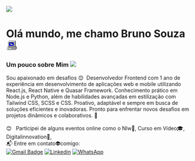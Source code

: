  

<img  src="https://github.com/TheDudeThatCode/TheDudeThatCode/blob/db8f1cbd38ac0ae2a08f36f961096dbd59a02393/Assets/Earth.gif" width="50"/>

 # Olá mundo, me chamo Bruno Souza <img  src="https://github.com/TheDudeThatCode/TheDudeThatCode/blob/db8f1cbd38ac0ae2a08f36f961096dbd59a02393/Assets/PC.gif" width="30">
###  Um pouco sobre Mim <img  src="https://github.com/TheDudeThatCode/TheDudeThatCode/blob/db8f1cbd38ac0ae2a08f36f961096dbd59a02393/Assets/Mario_Hello_Big.gif" width="30">
Sou apaixonado em desafios :blush:  Desenvolvedor Frontend com 1 ano de experiência em desenvolvimento de aplicações web e mobile utilizando React.js, React Native e Quasar Framework. Conhecimento prático em Node.js e Python, além de habilidades avançadas em estilização com Tailwind CSS, SCSS e CSS. Proativo, adaptável e sempre em busca de soluções eficientes e inovadoras. Pronto para enfrentar novos desafios em projetos dinâmicos e colaborativos.
 :rocket:  &nbsp; 
 <br/>
 <br/> :blush: &nbsp; Participei de alguns eventos online como o Nlw:rocket:, Curso em Vídeo:mortar_board:, Digitalinnovation:school_satchel:, 
 <br/> :mailbox_with_mail:&nbsp;Entre em contato:alien:comigo:<br/>
[![Gmail Badge](https://img.shields.io/badge/Gmail-D14836?style=for-the-badge&logo=gmail&logoColor=white)](mailto:eibrunodev@gmail.com)
[![Linkedin](https://img.shields.io/badge/LinkedIn-0077B5?style=for-the-badge&logo=linkedin&logoColor=white)](https://www.linkedin.com/in/eibrunodev/)
[![WhatsApp](https://img.shields.io/badge/WhatsApp-25D366?style=for-the-badge&logo=whatsapp&logoColor=white)](https://api.whatsapp.com/send?phone=5561985736528)
<br/>

